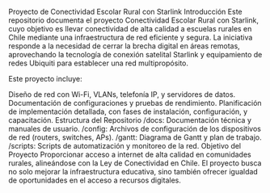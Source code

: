 Proyecto de Conectividad Escolar Rural con Starlink
Introducción
Este repositorio documenta el proyecto Conectividad Escolar Rural con Starlink, cuyo objetivo es llevar conectividad de alta calidad a escuelas rurales en Chile mediante una infraestructura de red eficiente y segura. La iniciativa responde a la necesidad de cerrar la brecha digital en áreas remotas, aprovechando la tecnología de conexión satelital Starlink y equipamiento de redes Ubiquiti para establecer una red multipropósito.

Este proyecto incluye:

Diseño de red con Wi-Fi, VLANs, telefonía IP, y servidores de datos.
Documentación de configuraciones y pruebas de rendimiento.
Planificación de implementación detallada, con fases de instalación, configuración, y capacitación.
Estructura del Repositorio
/docs: Documentación técnica y manuales de usuario.
/config: Archivos de configuración de los dispositivos de red (routers, switches, APs).
/gantt: Diagrama de Gantt y plan de trabajo.
/scripts: Scripts de automatización y monitoreo de la red.
Objetivo del Proyecto
Proporcionar acceso a internet de alta calidad en comunidades rurales, alineándose con la Ley de Conectividad en Chile. El proyecto busca no solo mejorar la infraestructura educativa, sino también ofrecer igualdad de oportunidades en el acceso a recursos digitales.
